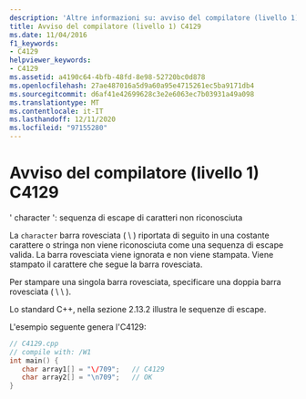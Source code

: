 ```yaml
---
description: 'Altre informazioni su: avviso del compilatore (livello 1) C4129'
title: Avviso del compilatore (livello 1) C4129
ms.date: 11/04/2016
f1_keywords:
- C4129
helpviewer_keywords:
- C4129
ms.assetid: a4190c64-4bfb-48fd-8e98-52720bc0d878
ms.openlocfilehash: 27ae487016a5d9a60a95e4715261ec5ba9171db4
ms.sourcegitcommit: d6af41e42699628c3e2e6063ec7b03931a49a098
ms.translationtype: MT
ms.contentlocale: it-IT
ms.lasthandoff: 12/11/2020
ms.locfileid: "97155280"
---
```

# <a name="compiler-warning-level-1-c4129"></a>Avviso del compilatore (livello 1) C4129

' character ': sequenza di escape di caratteri non riconosciuta

La `character` barra rovesciata ( \\ ) riportata di seguito in una costante carattere o stringa non viene riconosciuta come una sequenza di escape valida. La barra rovesciata viene ignorata e non viene stampata. Viene stampato il carattere che segue la barra rovesciata.

Per stampare una singola barra rovesciata, specificare una doppia barra rovesciata ( \\ \\ ).

Lo standard C++, nella sezione 2.13.2 illustra le sequenze di escape.

L'esempio seguente genera l'C4129:

```cpp
// C4129.cpp
// compile with: /W1
int main() {
   char array1[] = "\/709";   // C4129
   char array2[] = "\n709";   // OK
}
```
